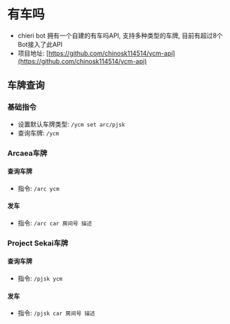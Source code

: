 # 有车吗

- chieri bot 拥有一个自建的有车吗API, 支持多种类型的车牌, 目前有超过8个Bot接入了此API
- 项目地址: [https://github.com/chinosk114514/ycm-api](https://github.com/chinosk114514/ycm-api)



## 车牌查询

### 基础指令

- 设置默认车牌类型: `/ycm set arc/pjsk`
- 查询车牌: `/ycm`



### Arcaea车牌

#### 查询车牌

- 指令: `/arc ycm`

#### 发车

- 指令: `/arc car 房间号 描述`



### Project Sekai车牌

#### 查询车牌

- 指令: `/pjsk ycm`

#### 发车

- 指令: `/pjsk car 房间号 描述`
